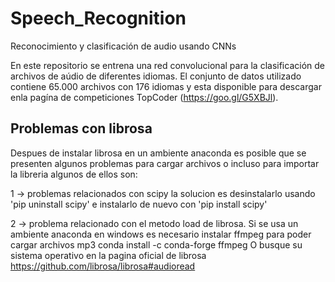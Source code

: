# Speech_Recognition
Reconocimiento y clasificación de audio usando CNNs

En este repositorio se entrena una red convolucional para la clasificación de archivos de aúdio de diferentes idiomas.
El conjunto de datos utilizado contiene 65.000 archivos con 176 idiomas y esta disponible para descargar enla pagína de competiciones 
TopCoder (https://goo.gl/G5XBJl).

## Problemas con librosa

Despues de instalar librosa en un ambiente anaconda es posible que se presenten algunos problemas para cargar archivos o incluso
para importar la libreria algunos de ellos son:

1 -> problemas relacionados con scipy
la solucion es desinstalarlo usando  
'pip uninstall scipy' 
e instalarlo de nuevo con 'pip install scipy'

2 -> problema relacionado con el metodo load de librosa.
Si se usa un ambiente anaconda en windows es necesario instalar ffmpeg para poder cargar archivos mp3
conda install -c conda-forge ffmpeg
O busque su sistema operativo en la pagina oficial de librosa 
https://github.com/librosa/librosa#audioread
